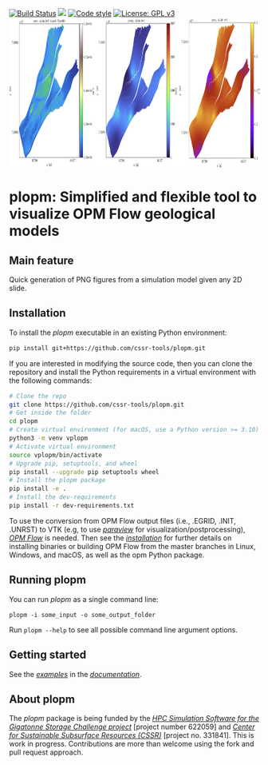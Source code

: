 [![Build Status](https://github.com/cssr-tools/plopm/actions/workflows/CI.yml/badge.svg)](https://github.com/cssr-tools/plopm/actions/workflows/CI.yml)
<a href="https://www.python.org/"><img src="https://img.shields.io/badge/python-3.8%20to%203.12-blue.svg"></a>
[![Code style](https://img.shields.io/badge/code%20style-black-000000.svg)](https://github.com/ambv/black)
[![License: GPL v3](https://img.shields.io/badge/License-GPLv3-blue.svg)](https://www.gnu.org/licenses/gpl-3.0)
<img src="docs/text/figs/plopm.png" width="1100" height="300">

# plopm: Simplified and flexible tool to visualize OPM Flow geological models

## Main feature
Quick generation of PNG figures from a simulation model given any 2D slide.

## Installation
To install the _plopm_ executable in an existing Python environment: 

```bash
pip install git+https://github.com/cssr-tools/plopm.git
```

If you are interested in modifying the source code, then you can clone the repository and install the Python requirements in a virtual environment with the following commands:

```bash
# Clone the repo
git clone https://github.com/cssr-tools/plopm.git
# Get inside the folder
cd plopm
# Create virtual environment (for macOS, use a Python version >= 3.10)
python3 -m venv vplopm
# Activate virtual environment
source vplopm/bin/activate
# Upgrade pip, setuptools, and wheel
pip install --upgrade pip setuptools wheel
# Install the plopm package
pip install -e .
# Install the dev-requirements
pip install -r dev-requirements.txt
``` 

To use the conversion from OPM Flow output files (i.e., .EGRID, .INIT, .UNRST) to VTK (e.g, to use [_paraview_](https://www.paraview.org) for visualization/postprocessing), [_OPM Flow_](https://opm-project.org) is needed. Then see the [_installation_](https://cssr-tools.github.io/plopm/installation.html) for further details on installing binaries or building OPM Flow from the master branches in Linux, Windows, and macOS, as well as the opm Python package.

## Running plopm
You can run _plopm_ as a single command line:
```
plopm -i some_input -o some_output_folder
```
Run `plopm --help` to see all possible command line argument options.

## Getting started
See the [_examples_](https://cssr-tools.github.io/plopm/examples.html) in the [_documentation_](https://cssr-tools.github.io/plopm/introduction.html).

## About plopm
The _plopm_ package is being funded by the [_HPC Simulation Software for the Gigatonne Storage Challenge project_](https://www.norceresearch.no/en/projects/hpc-simulation-software-for-the-gigatonne-storage-challenge) [project number 622059] and [_Center for Sustainable Subsurface Resources (CSSR)_](https://cssr.no) 
[project no. 331841].
This is work in progress.
Contributions are more than welcome using the fork and pull request approach.